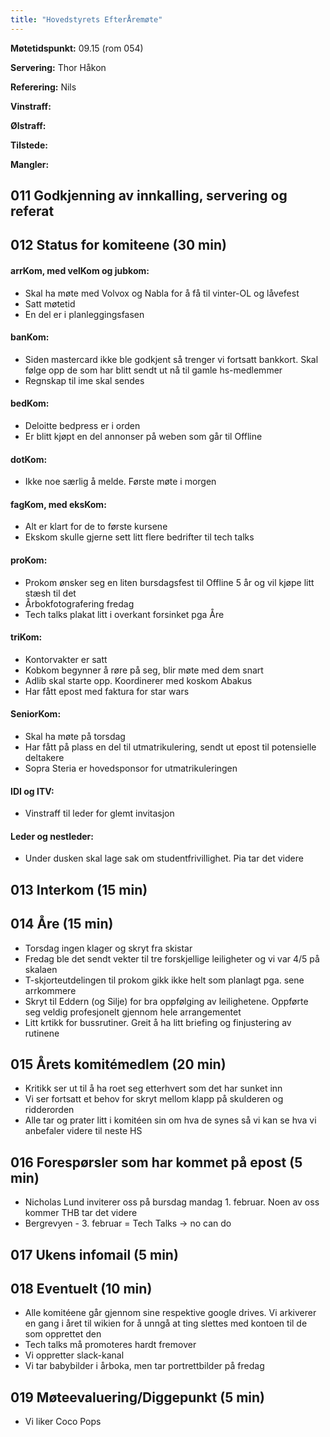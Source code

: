 ```yaml
---
title: "Hovedstyrets EfterÅremøte"
---
```



**Møtetidspunkt:** 09.15 (rom 054)

**Servering:** Thor Håkon

**Referering:** Nils

**Vinstraff:** 

**Ølstraff:** 

**Tilstede:** 

**Mangler:**

## 011 Godkjenning av innkalling, servering og referat 

## 012 Status for komiteene (30 min)

#### arrKom, med velKom og jubkom:  
- Skal ha møte med Volvox og Nabla for å få til vinter-OL og låvefest
- Satt møtetid
- En del er i planleggingsfasen


#### banKom:  
- Siden mastercard ikke ble godkjent så trenger vi fortsatt bankkort. Skal følge opp de som har blitt sendt ut nå til gamle hs-medlemmer
- Regnskap til ime skal sendes


#### bedKom: 
- Deloitte bedpress er i orden
- Er blitt kjøpt en del annonser på weben som går til Offline


#### dotKom:
- Ikke noe særlig å melde. Første møte i morgen


#### fagKom, med eksKom:
- Alt er klart for de to første kursene
- Ekskom skulle gjerne sett litt flere bedrifter til tech talks


#### proKom:  
- Prokom ønsker seg en liten bursdagsfest til Offline 5 år og vil kjøpe litt stæsh til det
- Årbokfotografering fredag
- Tech talks plakat litt i overkant forsinket pga Åre


#### triKom:
- Kontorvakter er satt 
- Kobkom begynner å røre på seg, blir møte med dem snart
- Adlib skal starte opp. Koordinerer med koskom Abakus
- Har fått epost med faktura for star wars

#### SeniorKom: 
- Skal ha møte på torsdag
- Har fått på plass en del til utmatrikulering, sendt ut epost til potensielle deltakere
- Sopra Steria er hovedsponsor for utmatrikuleringen

#### IDI og ITV:
- Vinstraff til leder for glemt invitasjon

#### Leder og nestleder: 
- Under dusken skal lage sak om studentfrivillighet. Pia tar det videre


## 013 Interkom (15 min)


## 014 Åre (15 min)
- Torsdag ingen klager og skryt fra skistar
- Fredag ble det sendt vekter til tre forskjellige leiligheter og vi var 4/5 på skalaen
- T-skjorteutdelingen til prokom gikk ikke helt som planlagt pga. sene arrkommere 
- Skryt til Eddern (og Silje) for bra oppfølging av leilighetene. Oppførte seg veldig profesjonelt gjennom hele arrangementet
- Litt krtikk for bussrutiner. Greit å ha litt briefing og finjustering av rutinene


## 015 Årets komitémedlem (20 min)
- Kritikk ser ut til å ha roet seg etterhvert som det har sunket inn
- Vi ser fortsatt et behov for skryt mellom klapp på skulderen og ridderorden
- Alle tar og prater litt i komitéen sin om hva de synes så vi kan se hva vi anbefaler videre til neste HS

## 016 Forespørsler som har kommet på epost (5 min)  
- Nicholas Lund inviterer oss på bursdag mandag 1. februar. Noen av oss kommer THB tar det videre
- Bergrevyen - 3. februar = Tech Talks -> no can do


## 017 Ukens infomail (5 min)

## 018 Eventuelt (10 min)
- Alle komitéene går gjennom sine respektive google drives. Vi arkiverer en gang i året til wikien for å unngå at ting slettes med kontoen til de som opprettet den
- Tech talks må promoteres hardt fremover
- Vi oppretter slack-kanal
- Vi tar babybilder i årboka, men tar portrettbilder på fredag

## 019 Møteevaluering/Diggepunkt (5 min)
- Vi liker Coco Pops
